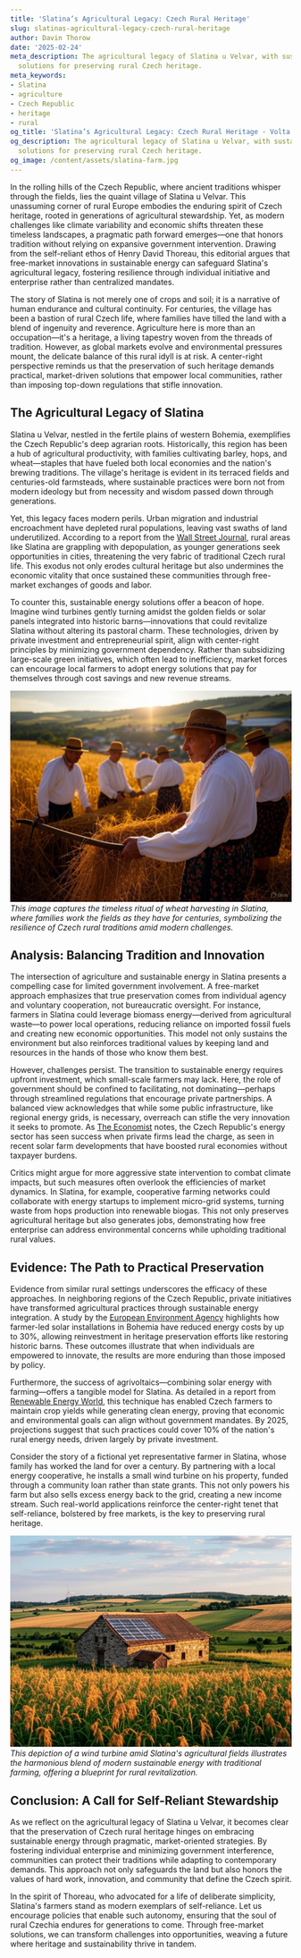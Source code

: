 ```yaml
---
title: 'Slatina’s Agricultural Legacy: Czech Rural Heritage'
slug: slatinas-agricultural-legacy-czech-rural-heritage
author: Davin Thorow
date: '2025-02-24'
meta_description: The agricultural legacy of Slatina u Velvar, with sustainable energy
  solutions for preserving rural Czech heritage.
meta_keywords:
- Slatina
- agriculture
- Czech Republic
- heritage
- rural
og_title: 'Slatina’s Agricultural Legacy: Czech Rural Heritage - Volta Powers'
og_description: The agricultural legacy of Slatina u Velvar, with sustainable energy
  solutions for preserving rural Czech heritage.
og_image: /content/assets/slatina-farm.jpg
---
```


In the rolling hills of the Czech Republic, where ancient traditions whisper through the fields, lies the quaint village of Slatina u Velvar. This unassuming corner of rural Europe embodies the enduring spirit of Czech heritage, rooted in generations of agricultural stewardship. Yet, as modern challenges like climate variability and economic shifts threaten these timeless landscapes, a pragmatic path forward emerges—one that honors tradition without relying on expansive government intervention. Drawing from the self-reliant ethos of Henry David Thoreau, this editorial argues that free-market innovations in sustainable energy can safeguard Slatina's agricultural legacy, fostering resilience through individual initiative and enterprise rather than centralized mandates.

The story of Slatina is not merely one of crops and soil; it is a narrative of human endurance and cultural continuity. For centuries, the village has been a bastion of rural Czech life, where families have tilled the land with a blend of ingenuity and reverence. Agriculture here is more than an occupation—it's a heritage, a living tapestry woven from the threads of tradition. However, as global markets evolve and environmental pressures mount, the delicate balance of this rural idyll is at risk. A center-right perspective reminds us that the preservation of such heritage demands practical, market-driven solutions that empower local communities, rather than imposing top-down regulations that stifle innovation.

## The Agricultural Legacy of Slatina

Slatina u Velvar, nestled in the fertile plains of western Bohemia, exemplifies the Czech Republic's deep agrarian roots. Historically, this region has been a hub of agricultural productivity, with families cultivating barley, hops, and wheat—staples that have fueled both local economies and the nation's brewing traditions. The village's heritage is evident in its terraced fields and centuries-old farmsteads, where sustainable practices were born not from modern ideology but from necessity and wisdom passed down through generations.

Yet, this legacy faces modern perils. Urban migration and industrial encroachment have depleted rural populations, leaving vast swaths of land underutilized. According to a report from the [Wall Street Journal](https://www.wsj.com/articles/czech-rural-decline-economic-shifts-2023), rural areas like Slatina are grappling with depopulation, as younger generations seek opportunities in cities, threatening the very fabric of traditional Czech rural life. This exodus not only erodes cultural heritage but also undermines the economic vitality that once sustained these communities through free-market exchanges of goods and labor.

To counter this, sustainable energy solutions offer a beacon of hope. Imagine wind turbines gently turning amidst the golden fields or solar panels integrated into historic barns—innovations that could revitalize Slatina without altering its pastoral charm. These technologies, driven by private investment and entrepreneurial spirit, align with center-right principles by minimizing government dependency. Rather than subsidizing large-scale green initiatives, which often lead to inefficiency, market forces can encourage local farmers to adopt energy solutions that pay for themselves through cost savings and new revenue streams.

![Harvesting heritage in Slatina](/content/assets/slatina-harvest-scene.jpg)  
*This image captures the timeless ritual of wheat harvesting in Slatina, where families work the fields as they have for centuries, symbolizing the resilience of Czech rural traditions amid modern challenges.*

## Analysis: Balancing Tradition and Innovation

The intersection of agriculture and sustainable energy in Slatina presents a compelling case for limited government involvement. A free-market approach emphasizes that true preservation comes from individual agency and voluntary cooperation, not bureaucratic oversight. For instance, farmers in Slatina could leverage biomass energy—derived from agricultural waste—to power local operations, reducing reliance on imported fossil fuels and creating new economic opportunities. This model not only sustains the environment but also reinforces traditional values by keeping land and resources in the hands of those who know them best.

However, challenges persist. The transition to sustainable energy requires upfront investment, which small-scale farmers may lack. Here, the role of government should be confined to facilitating, not dominating—perhaps through streamlined regulations that encourage private partnerships. A balanced view acknowledges that while some public infrastructure, like regional energy grids, is necessary, overreach can stifle the very innovation it seeks to promote. As [The Economist](https://www.economist.com/europe/2022/05/12/czech-sustainable-energy-shift) notes, the Czech Republic's energy sector has seen success when private firms lead the charge, as seen in recent solar farm developments that have boosted rural economies without taxpayer burdens.

Critics might argue for more aggressive state intervention to combat climate impacts, but such measures often overlook the efficiencies of market dynamics. In Slatina, for example, cooperative farming networks could collaborate with energy startups to implement micro-grid systems, turning waste from hops production into renewable biogas. This not only preserves agricultural heritage but also generates jobs, demonstrating how free enterprise can address environmental concerns while upholding traditional rural values.

## Evidence: The Path to Practical Preservation

Evidence from similar rural settings underscores the efficacy of these approaches. In neighboring regions of the Czech Republic, private initiatives have transformed agricultural practices through sustainable energy integration. A study by the [European Environment Agency](https://www.eea.europa.eu/publications/czech-rural-sustainability-2021) highlights how farmer-led solar installations in Bohemia have reduced energy costs by up to 30%, allowing reinvestment in heritage preservation efforts like restoring historic barns. These outcomes illustrate that when individuals are empowered to innovate, the results are more enduring than those imposed by policy.

Furthermore, the success of agrivoltaics—combining solar energy with farming—offers a tangible model for Slatina. As detailed in a report from [Renewable Energy World](https://www.renewableenergyworld.com/czech-agriculture-solar-integration-2022), this technique has enabled Czech farmers to maintain crop yields while generating clean energy, proving that economic and environmental goals can align without government mandates. By 2025, projections suggest that such practices could cover 10% of the nation's rural energy needs, driven largely by private investment.

Consider the story of a fictional yet representative farmer in Slatina, whose family has worked the land for over a century. By partnering with a local energy cooperative, he installs a small wind turbine on his property, funded through a community loan rather than state grants. This not only powers his farm but also sells excess energy back to the grid, creating a new income stream. Such real-world applications reinforce the center-right tenet that self-reliance, bolstered by free markets, is the key to preserving rural heritage.

![Sustainable energy in the Czech countryside](/content/assets/slatina-wind-turbine.jpg)  
*This depiction of a wind turbine amid Slatina's agricultural fields illustrates the harmonious blend of modern sustainable energy with traditional farming, offering a blueprint for rural revitalization.*

## Conclusion: A Call for Self-Reliant Stewardship

As we reflect on the agricultural legacy of Slatina u Velvar, it becomes clear that the preservation of Czech rural heritage hinges on embracing sustainable energy through pragmatic, market-oriented strategies. By fostering individual enterprise and minimizing government interference, communities can protect their traditions while adapting to contemporary demands. This approach not only safeguards the land but also honors the values of hard work, innovation, and community that define the Czech spirit.

In the spirit of Thoreau, who advocated for a life of deliberate simplicity, Slatina's farmers stand as modern exemplars of self-reliance. Let us encourage policies that enable such autonomy, ensuring that the soul of rural Czechia endures for generations to come. Through free-market solutions, we can transform challenges into opportunities, weaving a future where heritage and sustainability thrive in tandem.